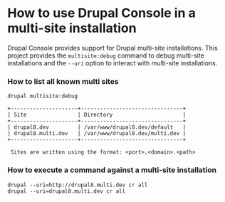 # How to use Drupal Console in a multi-site installation

Drupal Console provides support for Drupal multi-site installations. This project provides the `multisite:debug` command to debug multi-site installations and the `--uri` option to interact with multi-site installations.

### How to list all known multi sites
```
drupal multisite:debug

+---------------------+--------------------------------+
| Site                | Directory                      |
+---------------------+--------------------------------+
| drupal8.dev         | /var/www/drupal8.dev/default   |
| drupal8.multi.dev   | /var/www/drupal8.dev/multi.dev |
+---------------------+--------------------------------+

 Sites are written using the format: <port>.<domain>.<path>
```

### How to execute a command against a multi-site installation
```
drupal --uri=http://drupal8.multi.dev cr all
drupal --uri=drupal8.multi.dev cr all
```
